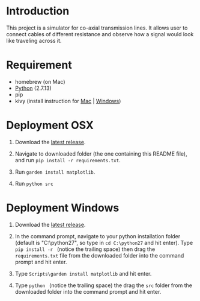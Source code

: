 # Introduction
This project is a simulator for co-axial transmission lines. It allows user to connect cables of different resistance and observe how a signal would look like traveling across it.

# Requirement
* homebrew (on Mac)
* [Python](https://www.python.org) (2.7.13)
* pip
* kivy (install instruction for [Mac](https://kivy.org/docs/installation/installation-osx.html) | [Windows](https://kivy.org/docs/installation/installation-windows.html))

# Deployment OSX
1. Download the [latest release](../../releases/latest).

2. Navigate to downloaded folder (the one containing this README file), and run `pip install -r requirements.txt`.

3. Run `garden install matplotlib`.

4. Run `python src`

# Deployment Windows
1. Download the [latest release](../../releases/latest).

2. In the command prompt, navigate to your python installation folder (default is "C:\python27", so type in `cd C:\python27` and hit enter). Type `pip install -r ` (notice the trailing space) then drag the `requirements.txt` file from the downloaded folder into the command prompt and hit enter.

3. Type `Scripts\garden install matplotlib` and hit enter.

4. Type `python ` (notice the trailing space) the drag the `src` folder from the downloaded folder into the command prompt and hit enter.